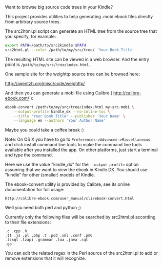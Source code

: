 Want to browse big source code trees in your Kindle?

This project provides utilities to help generating .mobi ebook files
directly from arbitrary source trees.

The src2html.pl script can generate an HTML tree from the source tree that you specify, for example:

```bash
export PATH=/path/to/src2kindle:$PATH
src2html.pl --color /path/to/my/src/tree/ 'Your Book Title'
```

The resulting HTML site can be viewed in a web browser. And the entry
point is `/path/to/my/src/tree/index.html`.

One sample site for the weighttp source tree can be browsed here:

http://agentzh.org/misc/code/weighttp/

And then you can generate a mobi file using Calibre
( http://calibre-ebook.com/ ):

```bash
ebook-convert /path/to/my/src/tree/index.html my-src.mobi \
    --output-profile kindle_dx --no-inline-toc \
    --title "Your Book Title" --publisher 'Your Name' \
    --language en --authors 'Your Author Name'
```

Maybe you could take a coffee break :)

Note: On OS X you have to go to `Preferences->Advanced->Miscellaneous` and click install command line tools to make the command line tools available after you installed the app. On other platforms, just start a terminal and type the command.

Here we use the value "kindle_dx" for the `--output-profile` option
assuming that we want to view the ebook in Kindle DX. You
should use "kindle" for other (smaller) models of Kindle.

The ebook-convert utility is provided by Calibre, see its online
documentation for full usage:

    http://calibre-ebook.com/user_manual/cli/ebook-convert.html

Well you need both perl and python ;)

Currently only the following files will be searched by
src2html.pl according to their file extensions:

    .c .cpp .h
    .tt .js .pl .php .t .pod .xml .conf .pm6
    .lzsql .lzapi .grammar .lua .java .sql
    .go

You can edit the related regex in the Perl source of the src2html.pl
to add or remove extensions that it will recognize.

